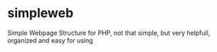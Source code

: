 # simpleweb
Simple Webpage Structure for PHP, not that simple, but very helpfull, organized and easy for using
